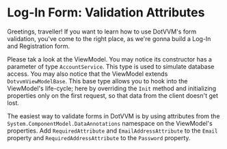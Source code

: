 ﻿---
Title: "Log-In Form: Validation Attributes"
CodeTask: /resources/040_login_registration/10_loginform_attributes.csharp.csx
---

# Log-In Form: Validation Attributes

Greetings, traveller! If you want to learn how to use DotVVM's form validation, you've come to the right place, as we're gonna build a Log-In and Registration form.

Please tak a look at the ViewModel. You may notice its constructor has a parameter of type `AccountService`. This type is used to simulate database access. You may also notice that the ViewModel extends `DotvvmViewModelBase`. This base type allows you to hook into the ViewModel's life-cycle; here by overriding the `Init` method and initializing properties only on the first request, so that data from the client doesn't get lost.

The easiest way to validate forms in DotVVM is by using attributes from the `System.ComponentModel.DataAnnotations` namespace on the ViewModel's properties. Add `RequiredAttribute` and `EmailAddressAttribute` to the `Email` property and `RequiredAddressAttribute` to the `Password` property.